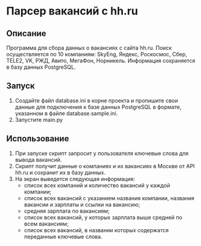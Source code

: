 # Парсер вакансий с hh.ru
## Описание
Программа для сбора данных о вакансиях с сайта hh.ru.
Поиск осуществляется по 10 компаниям: SkyEng, Яндекс, Роскосмос, Сбер, TELE2, VK, РЖД, Авито, МегаФон, Норникель.
Информация сохраняется в базу данных PostgreSQL.


## Запуск
1. Создайте файл database.ini в корне проекта и пропишите свои данные для подключения к базе данных PostgreSQL в формате, указанном в файле database.sample.ini.
2. Запустите main.py

## Использование
1. При запуске скрипт запросит у пользователя ключевые слова для вывода вакансий.
2. Скрипт получит данные о компаниях и их вакансиях в Москве от API hh.ru и сохранит их в базу данных.
3. На экран выведется следующая информация:
   * список всех компаний и количество вакансий у каждой компании;
   * список всех вакансий с указанием названия компании, названия вакансии и зарплаты и ссылки на вакансию;
   * средняя зарплата по вакансиям;
   * список всех вакансий, у которых зарплата выше средней по всем вакансиям;
   * список всех вакансий, в названии которых содержатся переданные ключевые слова.
